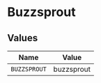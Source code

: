 # Buzzsprout


## Values

| Name         | Value        |
| ------------ | ------------ |
| `BUZZSPROUT` | buzzsprout   |